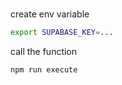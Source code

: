 #

create env variable

```bash
export SUPABASE_KEY=...
```

call the function

```sh
npm run execute
```
